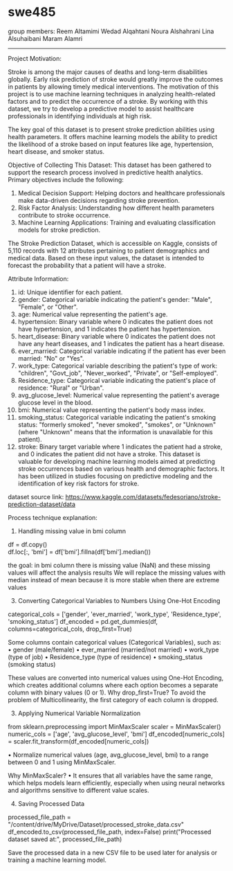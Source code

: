 # swe485
group members:
Reem Altamimi
Wedad Alqahtani
Noura Alshahrani
Lina Alsuhaibani
Maram Alamri

-----------------
Project Motivation:

Stroke is among the major causes of deaths and long-term disabilities globally. Early risk prediction of stroke would greatly improve the outcomes in patients by allowing timely medical interventions. The motivation of this project is to use machine learning techniques in analyzing health-related factors and to predict the occurrence of a stroke. By working with this dataset, we try to develop a predictive model to assist healthcare professionals in identifying individuals at high risk.

The key goal of this dataset is to present stroke prediction abilities using health parameters. It offers machine learning models the ability to predict the   likelihood of a stroke based on input features like age, hypertension, heart disease, and smoker status.

Objective of Collecting This Dataset:
This dataset has been gathered to support the research process involved in predictive health analytics. 
Primary objectives include the following:
1. Medical Decision Support: Helping doctors and healthcare professionals make data-driven decisions regarding stroke prevention.
2. Risk Factor Analysis: Understanding how different health parameters contribute to stroke occurrence.
3. Machine Learning Applications: Training and evaluating classification models for stroke prediction.

The Stroke Prediction Dataset, which is accessible on Kaggle, consists of 5,110 records with 12 attributes pertaining to patient demographics and medical data. Based on these input values, the dataset is intended to forecast the probability that a patient will have a stroke.

Attribute Information:
1. id: Unique identifier for each patient.
2. gender: Categorical variable indicating the patient's gender: "Male", "Female", or "Other".
3. age: Numerical value representing the patient's age.
4. hypertension: Binary variable where 0 indicates the patient does not have hypertension, and 1 indicates the patient has hypertension.
5. heart_disease: Binary variable where 0 indicates the patient does not have any heart diseases, and 1 indicates the patient has a heart disease.
6. ever_married: Categorical variable indicating if the patient has ever been married: "No" or "Yes".
7. work_type: Categorical variable describing the patient's type of work: "children", "Govt_job", "Never_worked", "Private", or "Self-employed".
8. Residence_type: Categorical variable indicating the patient's place of residence: "Rural" or "Urban".
9. avg_glucose_level: Numerical value representing the patient's average glucose level in the blood.
10. bmi: Numerical value representing the patient's body mass index.
11. smoking_status: Categorical variable indicating the patient's smoking status: "formerly smoked", "never smoked", "smokes", or "Unknown" (where "Unknown" means that the information is unavailable for this patient).
12. stroke: Binary target variable where 1 indicates the patient had a stroke, and 0 indicates the patient did not have a stroke.
This dataset is valuable for developing machine learning models aimed at predicting stroke occurrences based on various health and demographic factors. It has been utilized in studies focusing on predictive modeling and the identification of key risk factors for stroke.

dataset source link: https://www.kaggle.com/datasets/fedesoriano/stroke-prediction-dataset/data



Process technique explanation:

1)	Handling missing value in bmi column
   
df = df.copy()  
df.loc[:, 'bmi'] = df['bmi'].fillna(df['bmi'].median())

the goal:
in bmi column there is missing value (NaN) and these missing values will affect the analysis results
We will replace the missing values with median instead of mean because it is more stable when there are extreme values

3)	Converting Categorical Variables to Numbers Using One-Hot Encoding
   
categorical_cols = ['gender', 'ever_married', 'work_type', 'Residence_type', 'smoking_status']
df_encoded = pd.get_dummies(df, columns=categorical_cols, drop_first=True)

Some columns contain categorical values (Categorical Variables), such as:
•	gender (male/female)
•	ever_married (married/not married)
•	work_type (type of job)
•	Residence_type (type of residence)
•	smoking_status (smoking status)

These values are converted into numerical values using One-Hot Encoding, which creates additional columns where each option becomes a separate column with binary values (0 or 1).
Why drop_first=True?
To avoid the problem of Multicollinearity, the first category of each column is dropped.

3)	Applying Numerical Variable Normalization

from sklearn.preprocessing import MinMaxScaler
scaler = MinMaxScaler()
numeric_cols = ['age', 'avg_glucose_level', 'bmi']
df_encoded[numeric_cols] = scaler.fit_transform(df_encoded[numeric_cols])

•	Normalize numerical values (age, avg_glucose_level, bmi) to a range between 0 and 1 using MinMaxScaler.

Why MinMaxScaler?
•	It ensures that all variables have the same range, which helps models learn efficiently, especially when using neural networks and algorithms sensitive to different value scales.

4)	Saving Processed Data
   
processed_file_path = "/content/drive/MyDrive/Dataset/processed_stroke_data.csv"
df_encoded.to_csv(processed_file_path, index=False)
print("Processed dataset saved at:", processed_file_path)

Save the processed data in a new CSV file to be used later for analysis or training a machine learning model.

